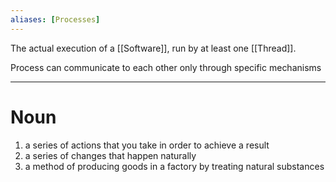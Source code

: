 ```yaml
---
aliases: [Processes]
---
```


The actual execution of a [[Software]], run by at least one [[Thread]].

Process can communicate to each other only through specific mechanisms

---

# Noun

1. a series of actions that you take in order to achieve a result
2. a series of changes that happen naturally
3. a method of producing goods in a factory by treating natural substances
